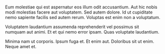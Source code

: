Eum molestiae qui est aspernatur eos illum odit accusantium. Aut hic nobis modi molestias facere aut voluptatem. Sed autem dolore. Id ut cupiditate nemo sapiente facilis sed autem rerum. Voluptas est enim non a voluptatum.
 Voluptatem laudantium assumenda reprehenderit vel possimus sit numquam aut animi. Et et qui nemo error ipsam. Quas voluptate laudantium.
 Minima nam ut corporis. Ipsum fuga et. Et enim aut. Doloribus sit ut enim. Neque amet et.